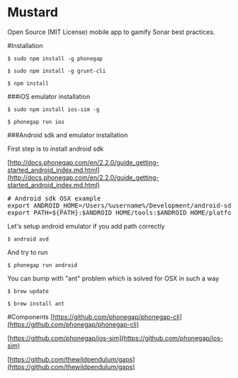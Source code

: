 Mustard
=======

Open Source (MIT License) mobile app to gamify Sonar best practices.

#Installation

```
$ sudo npm install -g phonegap
```

```
$ sudo npm install -g grunt-cli
```

```
$ npm install
```

###iOS emulator installation

```
$ sudo npm install ios-sim -g
```

```
$ phonegap run ios
```

###Android sdk and emulator installation

First step is to install android sdk

[http://docs.phonegap.com/en/2.2.0/guide_getting-started_android_index.md.html](http://docs.phonegap.com/en/2.2.0/guide_getting-started_android_index.md.html)

<pre>
# Android sdk OSX example
export ANDROID_HOME=/Users/%username%/Development/android-sdk-macosx
export PATH=${PATH}:$ANDROID_HOME/tools:$ANDROID_HOME/platform-tools
</pre>

Let's setup android emulator if you add path correctly

```
$ android avd
```

And try to run

```
$ phonegap run android
```

You can bump with "ant" problem which is solved for OSX in such a way

```
$ brew update
```

```
$ brew install ant
```


#Components
[https://github.com/phonegap/phonegap-cli](https://github.com/phonegap/phonegap-cli)

[https://github.com/phonegap/ios-sim](https://github.com/phonegap/ios-sim)

[https://github.com/thewildpendulum/gaps](https://github.com/thewildpendulum/gaps)
